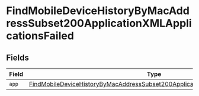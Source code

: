 # FindMobileDeviceHistoryByMacAddressSubset200ApplicationXMLApplicationsFailed


## Fields

| Field                                                                                                                                                                                         | Type                                                                                                                                                                                          | Required                                                                                                                                                                                      | Description                                                                                                                                                                                   |
| --------------------------------------------------------------------------------------------------------------------------------------------------------------------------------------------- | --------------------------------------------------------------------------------------------------------------------------------------------------------------------------------------------- | --------------------------------------------------------------------------------------------------------------------------------------------------------------------------------------------- | --------------------------------------------------------------------------------------------------------------------------------------------------------------------------------------------- |
| `app`                                                                                                                                                                                         | [FindMobileDeviceHistoryByMacAddressSubset200ApplicationXMLApplicationsFailedApp](../../models/operations/findmobiledevicehistorybymacaddresssubset200applicationxmlapplicationsfailedapp.md) | :heavy_minus_sign:                                                                                                                                                                            | N/A                                                                                                                                                                                           |